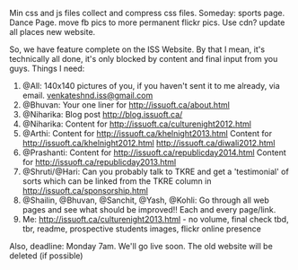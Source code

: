 Min css and js files
collect and compress css files.
Someday:
    sports page.
    Dance Page.
    move fb pics to more permanent flickr pics.
    Use cdn?
update all places new website.

So, we have feature complete on the ISS Website. By that I mean, it's technically all done, it's only blocked by content and final input from you guys.
Things I need:
1. @All: 140x140 pictures of you, if you haven't sent it to me already, via email. venkateshnd.iss@gmail.com
2. @Bhuvan: Your one liner for http://issuoft.ca/about.html
3. @Niharika: Blog post http://blog.issuoft.ca/
5. @Niharika: Content for http://issuoft.ca/culturenight2012.html
6. @Arthi: Content for http://issuoft.ca/khelnight2013.html Content for http://issuoft.ca/khelnight2012.html http://issuoft.ca/diwali2012.html
7. @Prashanti: Content for http://issuoft.ca/republicday2014.html Content for http://issuoft.ca/republicday2013.html
8. @Shruti/@Hari: Can you probably talk to TKRE and get a 'testimonial' of sorts which can be linked from the TKRE column in http://issuoft.ca/sponsorship.html
9. @Shailin, @Bhuvan, @Sanchit, @Yash, @Kohli: Go through all web pages and see what should be improved!! Each and every page/link.
10. Me: http://issuoft.ca/culturenight2013.html - no volume, final check tbd, tbr, readme, prospective students images, flickr
    online presence

Also, deadline: Monday 7am. We'll go live soon. The old website will be deleted (if possible)
